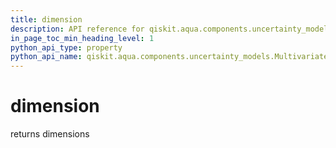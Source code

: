 ```yaml
---
title: dimension
description: API reference for qiskit.aqua.components.uncertainty_models.MultivariateLogNormalDistribution.dimension
in_page_toc_min_heading_level: 1
python_api_type: property
python_api_name: qiskit.aqua.components.uncertainty_models.MultivariateLogNormalDistribution.dimension
---
```


# dimension

returns dimensions

